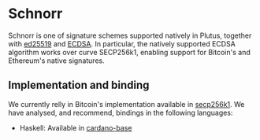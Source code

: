# Schnorr

Schnorr is one of signature schemes supported natively in Plutus, together with [ed25519](./ed25519.md) and [ECDSA](./ecdsa.md). In
particular, the natively supported ECDSA algorithm works over curve SECP256k1, enabling support for Bitcoin's and Ethereum's native
signatures.

## Implementation and binding
We currently relly in Bitcoin's implementation available in [secp256k1](https://github.com/bitcoin-core/secp256k1/tree/master/src/modules/schnorrsig).
We have analysed, and recommend, bindings in the following languages:

* Haskell: Available in [cardano-base](https://github.com/input-output-hk/cardano-base/blob/master/cardano-crypto-class/src/Cardano/Crypto/DSIGN/SchnorrSecp256k1.hs)
